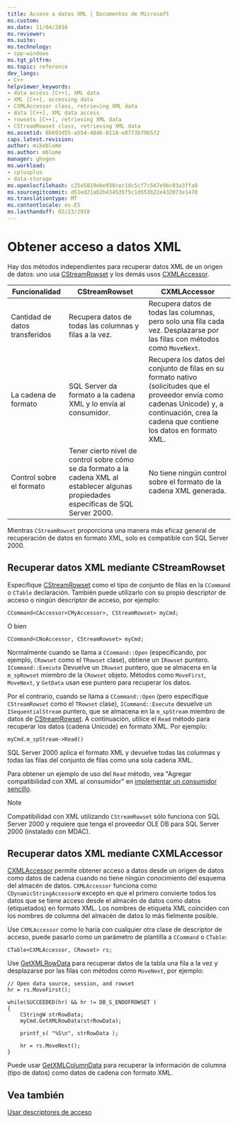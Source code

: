 ```yaml
---
title: Acceso a datos XML | Documentos de Microsoft
ms.custom: 
ms.date: 11/04/2016
ms.reviewer: 
ms.suite: 
ms.technology:
- cpp-windows
ms.tgt_pltfrm: 
ms.topic: reference
dev_langs:
- C++
helpviewer_keywords:
- data access [C++], XML data
- XML [C++], accessing data
- CXMLAccessor class, retrieving XML data
- data [C++], XML data access
- rowsets [C++], retrieving XML data
- CStreamRowset class, retrieving XML data
ms.assetid: 6b693d55-a554-4846-8118-e8773b79b572
caps.latest.revision: 
author: mikeblome
ms.author: mblome
manager: ghogen
ms.workload:
- cplusplus
- data-storage
ms.openlocfilehash: c25e5019ebe930cec1dc5cf7c547e9bc03a3ffa8
ms.sourcegitcommit: d51ed21ab2b434535f5c1d553b22e432073e1478
ms.translationtype: MT
ms.contentlocale: es-ES
ms.lasthandoff: 02/23/2018
---
```

# <a name="accessing-xml-data"></a>Obtener acceso a datos XML
Hay dos métodos independientes para recuperar datos XML de un origen de datos: uno usa [CStreamRowset](../../data/oledb/cstreamrowset-class.md) y los demás usos [CXMLAccessor](../../data/oledb/cxmlaccessor-class.md).  
  
|Funcionalidad|CStreamRowset|CXMLAccessor|  
|-------------------|-------------------|------------------|  
|Cantidad de datos transferidos|Recupera datos de todas las columnas y filas a la vez.|Recupera datos de todas las columnas, pero solo una fila cada vez. Desplazarse por las filas con métodos como `MoveNext`.|  
|La cadena de formato|SQL Server da formato a la cadena XML y lo envía al consumidor.|Recupera los datos del conjunto de filas en su formato nativo (solicitudes que el proveedor envía como cadenas Unicode) y, a continuación, crea la cadena que contiene los datos en formato XML.|  
|Control sobre el formato|Tener cierto nivel de control sobre cómo se da formato a la cadena XML al establecer algunas propiedades específicas de SQL Server 2000.|No tiene ningún control sobre el formato de la cadena XML generada.|  
  
 Mientras `CStreamRowset` proporciona una manera más eficaz general de recuperación de datos en formato XML, solo es compatible con SQL Server 2000.  
  
## <a name="retrieving-xml-data-using-cstreamrowset"></a>Recuperar datos XML mediante CStreamRowset  
 Especifique [CStreamRowset](../../data/oledb/cstreamrowset-class.md) como el tipo de conjunto de filas en la `CCommand` o `CTable` declaración. También puede utilizarlo con su propio descriptor de acceso o ningún descriptor de acceso, por ejemplo:  
  
```  
CCommand<CAccessor<CMyAccessor>, CStreamRowset> myCmd;  
```  
  
 O bien  
  
```  
CCommand<CNoAccessor, CStreamRowset> myCmd;  
```  
  
 Normalmente cuando se llama a `CCommand::Open` (especificando, por ejemplo, `CRowset` como el `TRowset` clase), obtiene un `IRowset` puntero. `ICommand::Execute` Devuelve un `IRowset` puntero, que se almacena en la `m_spRowset` miembro de la `CRowset` objeto. Métodos como `MoveFirst`, `MoveNext`, y `GetData` usan ese puntero para recuperar los datos.  
  
 Por el contrario, cuando se llama a `CCommand::Open` (pero especifique `CStreamRowset` como el `TRowset` clase), `ICommand::Execute` devuelve un `ISequentialStream` puntero, que se almacena en la `m_spStream` miembro de datos de [CStreamRowset](../../data/oledb/cstreamrowset-class.md). A continuación, utilice el `Read` método para recuperar los datos (cadena Unicode) en formato XML. Por ejemplo:  
  
```  
myCmd.m_spStream->Read()  
```  
  
 SQL Server 2000 aplica el formato XML y devuelve todas las columnas y todas las filas del conjunto de filas como una sola cadena XML.  
  
 Para obtener un ejemplo de uso del `Read` método, vea "Agregar compatibilidad con XML al consumidor" en [implementar un consumidor sencillo](../../data/oledb/implementing-a-simple-consumer.md).  
  
> [!NOTE]
>  Compatibilidad con XML utilizando `CStreamRowset` sólo funciona con SQL Server 2000 y requiere que tenga el proveedor OLE DB para SQL Server 2000 (instalado con MDAC).  
  
## <a name="retrieving-xml-data-using-cxmlaccessor"></a>Recuperar datos XML mediante CXMLAccessor  
 [CXMLAccessor](../../data/oledb/cxmlaccessor-class.md) permite obtener acceso a datos desde un origen de datos como datos de cadena cuando no tiene ningún conocimiento del esquema del almacén de datos. `CXMLAccessor` funciona como `CDynamicStringAccessorW` excepto en que el primero convierte todos los datos que se tiene acceso desde el almacén de datos como datos (etiquetados) en formato XML. Los nombres de etiqueta XML coinciden con los nombres de columna del almacén de datos lo más fielmente posible.  
  
 Use `CXMLAccessor` como lo haría con cualquier otra clase de descriptor de acceso, puede pasarlo como un parámetro de plantilla a `CCommand` o `CTable`:  
  
```  
CTable<CXMLAccessor, CRowset> rs;  
```  
  
 Use [GetXMLRowData](../../data/oledb/cxmlaccessor-getxmlrowdata.md) para recuperar datos de la tabla una fila a la vez y desplazarse por las filas con métodos como `MoveNext`, por ejemplo:  
  
```  
// Open data source, session, and rowset  
hr = rs.MoveFirst();  

while(SUCCEEDED(hr) && hr != DB_S_ENDOFROWSET )  
{  
    CStringW strRowData;  
    myCmd.GetXMLRowData(strRowData);  
  
    printf_s( "%S\n", strRowData );  
  
    hr = rs.MoveNext();  
}  
```  
  
 Puede usar [GetXMLColumnData](../../data/oledb/cxmlaccessor-getxmlcolumndata.md) para recuperar la información de columna (tipo de datos) como datos de cadena con formato XML.  
  
## <a name="see-also"></a>Vea también  
 [Usar descriptores de acceso](../../data/oledb/using-accessors.md)
